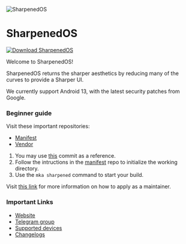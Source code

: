 ![SharpenedOS](https://raw.githubusercontent.com/SharpenedOS/.github/main/SharpenedBanner.png)

SharpenedOS
===========

[![Download SharpenedOS](https://img.shields.io/sourceforge/dt/sharpenedos.svg)](https://sourceforge.net/projects/sharpenedos/files/)

Welcome to SharpenedOS!

SharpenedOS returns the sharper aesthetics by reducing many of the curves to provide a Sharper UI.

We currently support Android 13, with the latest security patches from Google.

### Beginner guide

Visit these important repositories:

- [Manifest](https://github.com/SharpenedOS/manifest)
- [Vendor](https://github.com/SharpenedOS/vendor_evolution)

1. You may use [this](https://github.com/SharpenedOS/device_xiaomi_perseus/) commit as a reference.
2. Follow the intructions in the [manifest](https://github.com/SharpenedOS/manifest) repo to initialize the working directory.
3. Use the ```mka sharpened``` command to start your build.

Visit [this link](https://sharpenedos.uk/apply-for-maintainership) for more information on how to apply as a maintainer.

### Important Links

- [Website](https://sharpenedos.uk)
- [Telegram group](https://t.me/SharpenedOS)
- [Supported devices](https://github.com/SharpenedOS/official_devices/tree/master/builds)
- [Changelogs](https://github.com/SharpenedOS/official_devices/tree/master/changelogs)